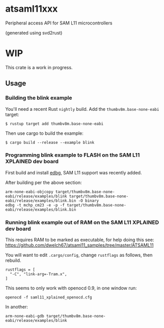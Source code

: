 # atsaml11xxx

Peripheral access API for SAM L11 microcontrollers

(generated using svd2rust)

# WIP

This crate is a work in progress.

## Usage

### Building the blink example

You'll need a recent Rust `nightly` build. Add the `thumbv8m.base-none-eabi` target:

```
$ rustup target add thumbv8m.base-none-eabi
```

Then use cargo to build the example:

```
$ cargo build --release --example blink
```

### Programming blink example to FLASH on the SAM L11 XPLAINED dev board

First build and install [edbg](https://github.com/ataradov/edbg), SAM L11
support was recently added.

After building per the above section:

```
arm-none-eabi-objcopy target/thumbv8m.base-none-eabi/release/examples/blink target/thumbv8m.base-none-eabi/release/examples/blink.bin -O binary
edbg -t mchp_cm23 -e -p -f target/thumbv8m.base-none-eabi/release/examples/blink.bin
```

### Running blink example out of RAM on the SAM L11 XPLAINED dev board

This requires RAM to be marked as executable, for help doing this see:
https://github.com/dwelch67/atsaml11_samples/tree/master/ATSAML11

You will want to edit `.cargo/config`, change `rustflags` as follows, then rebuild.
```
rustflags = [
  "-C", "link-arg=-Tram.x",
]
```

This seems to only work with openocd 0.9, in one window run:
```
openocd -f saml11_xplained_openocd.cfg
```

In another:
```
arm-none-eabi-gdb target/thumbv8m.base-none-eabi/release/examples/blink
```
